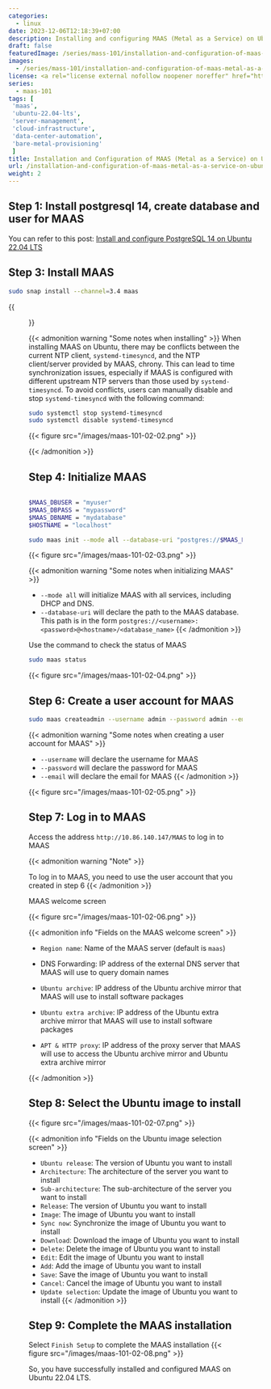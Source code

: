 ```yaml
---
categories:
  - linux
date: 2023-12-06T12:18:39+07:00
description: Installing and configuring MAAS (Metal as a Service) on Ubuntu 22.04 LTS provides an efficient physical hardware management solution, with automation capabilities and easy scalability. This process optimizes server configuration and resource management, supporting cloud environments and data center operations
draft: false
featuredImage: /series/mass-101/installation-and-configuration-of-maas-metal-as-a-service-on-ubuntu-22-04-lts.webp
images:
  - /series/mass-101/installation-and-configuration-of-maas-metal-as-a-service-on-ubuntu-22-04-lts.webp
license: <a rel="license external nofollow noopener noreffer" href="https://creativecommons.org/licenses/by-nc/4.0/" target="_blank">CC BY-NC 4.0</a>
series:
  - maas-101
tags: [
 'maas',
 'ubuntu-22.04-lts',
 'server-management',
 'cloud-infrastructure',
 'data-center-automation',
 'bare-metal-provisioning'
 ]
title: Installation and Configuration of MAAS (Metal as a Service) on Ubuntu 22.04 LTS
url: /installation-and-configuration-of-maas-metal-as-a-service-on-ubuntu-22-04-lts
weight: 2
---
```


## Step 1: Install postgresql 14, create database and user for MAAS

You can refer to this post: [Install and configure PostgreSQL 14 on Ubuntu 22.04 LTS](/install-and-secure-postgresql-14-on-ubuntu-2404)

## Step 3: Install MAAS

```bash
sudo snap install --channel=3.4 maas
```

{{<figure src="/images/maas-101-02-01.png" >}}

{{< admonition warning "Some notes when installing" >}}
When installing MAAS on Ubuntu, there may be conflicts between the current NTP client, `systemd-timesyncd`, and the NTP client/server provided by MAAS, chrony. This can lead to time synchronization issues, especially if MAAS is configured with different upstream NTP servers than those used by `systemd-timesyncd`. To avoid conflicts, users can manually disable and stop `systemd-timesyncd` with the following command:

```bash
sudo systemctl stop systemd-timesyncd
sudo systemctl disable systemd-timesyncd
```

{{< figure src="/images/maas-101-02-02.png" >}}

{{< /admonition >}}

## Step 4: Initialize MAAS

```bash

$MAAS_DBUSER = "myuser"
$MAAS_DBPASS = "mypassword"
$MAAS_DBNAME = "mydatabase"
$HOSTNAME = "localhost"

sudo maas init --mode all --database-uri "postgres://$MAAS_DBUSER:$MAAS_DBPASS@$HOSTNAME/$MAAS_DBNAME"
```

{{< figure src="/images/maas-101-02-03.png" >}}

{{< admonition warning "Some notes when initializing MAAS" >}}

- `--mode all` will initialize MAAS with all services, including DHCP and DNS.
- `--database-uri` will declare the path to the MAAS database. This path is in the form `postgres://<username>:<password>@<hostname>/<database_name>`
  {{< /admonition >}}

Use the command to check the status of MAAS

```bash
sudo maas status
```

{{< figure src="/images/maas-101-02-04.png" >}}

## Step 6: Create a user account for MAAS

```bash
sudo maas createadmin --username admin --password admin --email akitect.io@gmail.com
```

{{< admonition warning "Some notes when creating a user account for MAAS" >}}

- `--username` will declare the username for MAAS
- `--password` will declare the password for MAAS
- `--email` will declare the email for MAAS
  {{< /admonition >}}

{{< figure src="/images/maas-101-02-05.png" >}}

## Step 7: Log in to MAAS

Access the address `http://10.86.140.147/MAAS` to log in to MAAS

{{< admonition warning "Note" >}}

To log in to MAAS, you need to use the user account that you created in step 6
{{< /admonition >}}

MAAS welcome screen

{{< figure src="/images/maas-101-02-06.png" >}}

{{< admonition info "Fields on the MAAS welcome screen" >}}

- `Region name`: Name of the MAAS server (default is `maas`)
- DNS Forwarding: IP address of the external DNS server that MAAS will use to query domain names
- `Ubuntu archive`: IP address of the Ubuntu archive mirror that MAAS will use to install software packages

- `Ubuntu extra archive`: IP address of the Ubuntu extra archive mirror that MAAS will use to install software packages

- `APT & HTTP proxy`: IP address of the proxy server that MAAS will use to access the Ubuntu archive mirror and Ubuntu extra archive mirror

{{< /admonition >}}

## Step 8: Select the Ubuntu image to install

{{< figure src="/images/maas-101-02-07.png" >}}

{{< admonition info "Fields on the Ubuntu image selection screen" >}}

- `Ubuntu release`: The version of Ubuntu you want to install
- `Architecture`: The architecture of the server you want to install
- `Sub-architecture`: The sub-architecture of the server you want to install
- `Release`: The version of Ubuntu you want to install
- `Image`: The image of Ubuntu you want to install
- `Sync now`: Synchronize the image of Ubuntu you want to install
- `Download`: Download the image of Ubuntu you want to install
- `Delete`: Delete the image of Ubuntu you want to install
- `Edit`: Edit the image of Ubuntu you want to install
- `Add`: Add the image of Ubuntu you want to install
- `Save`: Save the image of Ubuntu you want to install
- `Cancel`: Cancel the image of Ubuntu you want to install
- `Update selection`: Update the image of Ubuntu you want to install
  {{< /admonition >}}

## Step 9: Complete the MAAS installation

Select `Finish Setup` to complete the MAAS installation
{{< figure src="/images/maas-101-02-08.png" >}}

So, you have successfully installed and configured MAAS on Ubuntu 22.04 LTS.

